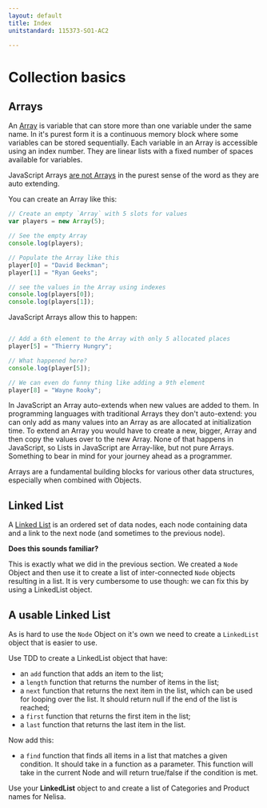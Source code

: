 ```yaml
---
layout: default
title: Index
unitstandard: 115373-SO1-AC2

---
```


# Collection basics

## Arrays

An [Array](https://www.youtube.com/watch?v=7EdaoE46BTI) is variable that can store more than one variable under the same name. In it's purest form it is a continuous memory block where some variables can be stored sequentially. Each variable in an Array is accessible using an index number. They are linear lists with a fixed number of spaces available for variables.

JavaScript Arrays [are not	 Arrays](https://javascriptweblog.wordpress.com/2010/07/12/understanding-javascript-arrays/) in the purest sense of the word as they are auto extending.

You can create an Array like this:

```javascript
// Create an empty `Array` with 5 slots for values
var players = new Array(5);

// See the empty Array
console.log(players);

// Populate the Array like this
player[0] = "David Beckman";
player[1] = "Ryan Geeks";

// see the values in the Array using indexes
console.log(players[0]);
console.log(players[1]);
```

JavaScript Arrays allow this to happen:

```javascript

// Add a 6th element to the Array with only 5 allocated places
player[5] = "Thierry Hungry";

// What happened here?
console.log(player[5]);

// We can even do funny thing like adding a 9th element
player[8] = "Wayne Rooky";

```

In JavaScript an Array auto-extends when new values are added to them. In programming languages with traditional Arrays they don't auto-extend: you can only add as many values into an Array as are allocated at initialization time. To extend an Array you would have to create a new, bigger, Array and then copy the values over to the new Array. None of that happens in JavaScript, so Lists in JavaScript are Array-like, but not pure Arrays. Something to bear in mind for your journey ahead as a programmer.

Arrays are a fundamental building blocks for various other data structures, especially when combined with Objects.

## Linked List

A [Linked List](https://en.wikipedia.org/wiki/Linked_list) is an ordered set of data nodes, each node containing data and a link to the next node (and sometimes to the previous node).

**Does this sounds familiar?**

This is exactly what we did in the previous section. We created a `Node` Object and then use it to create a list of inter-connected `Node` objects resulting in a list. It is very cumbersome to use though: we can fix this by using a LinkedList object.

## A usable Linked List

As is hard to use the `Node` Object on it's own we need to create a `LinkedList` object that is easier to use.

Use TDD to create a LinkedList object that have:

* an `add` function that adds an item to the list;
* a `length` function that returns the number of items in the list;
* a `next` function that returns the next item in the list, which can be used for looping over the list. It should return null if the end of the list is reached;
* a `first` function that returns the first item in the list;
* a `last` function that returns the last item in the list.

Now add this:

* a `find` function that finds all items in a list that matches a given condition. It should take in a function as a parameter. This function will take in the current Node and will return true/false if the condition is met.

Use your **LinkedList** object to and create a list of Categories and Product names for Nelisa.
